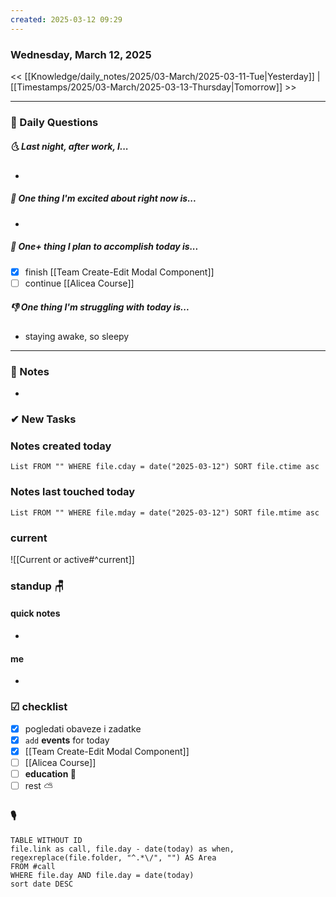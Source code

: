 ```yaml
---
created: 2025-03-12 09:29
---
```

### Wednesday, March 12, 2025

<< [[Knowledge/daily_notes/2025/03-March/2025-03-11-Tue|Yesterday]] | [[Timestamps/2025/03-March/2025-03-13-Thursday|Tomorrow]] >>

___
### 📅 Daily Questions
##### 🌜 **Last night, after work, I...**
- 

##### 🙌 **One thing I'm excited about right now is...**
- 

##### 🚀 **One+ thing I plan to accomplish today is...**
- [x] finish [[Team Create-Edit Modal Component]]
- [ ] continue [[Alicea Course]]

##### 👎 **One thing I'm struggling with today is...**
- staying awake, so sleepy

---
### 📝 Notes
- 
### ✔ New Tasks

### Notes created today
```dataview
List FROM "" WHERE file.cday = date("2025-03-12") SORT file.ctime asc
```

### Notes last touched today
```dataview
List FROM "" WHERE file.mday = date("2025-03-12") SORT file.mtime asc
`````
### **current**
![[Current or active#^current]]

### **standup** 🪑

#### quick notes
- 
#### me 
- 

### ☑ checklist
- [x] pogledati  obaveze i zadatke
- [x] `add` **events** for today
- [x] [[Team Create-Edit Modal Component]]
- [ ] [[Alicea Course]]
- [ ] **education 🎒**
- [ ] rest ⛅ 

### 🎙
```dataview
TABLE WITHOUT ID
file.link as call, file.day - date(today) as when, regexreplace(file.folder, "^.*\/", "") AS Area
FROM #call
WHERE file.day AND file.day = date(today)
sort date DESC
```
